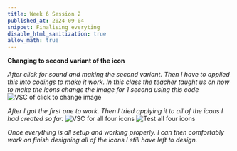 ```yaml
---
title: Week 6 Session 2
published_at: 2024-09-04
snippet: Finalising everyting
disable_html_sanitization: true
allow_math: true
---
```


**Changing to second variant of the icon**

*After click for sound and making the second variant. Then I have to applied this into codings to make it work. In this class the teacher taught us on how to make the icons change the image for 1 second using this code*
![VSC of click to change image](HTML4.png)

*After I got the first one to work. Then I tried applying it to all of the icons I had created so far.*
![VSC for all four icons](4IconsCode.png)
![Test all four icons](4icons.png)

*Once everything is all setup and working properly. I can then comfortably work on finish designing all of the icons I still have left to design.*